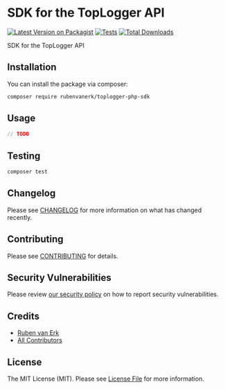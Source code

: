 # SDK for the TopLogger API

[![Latest Version on Packagist](https://img.shields.io/packagist/v/rubenvanerk/toplogger-php-sdk.svg?style=flat-square)](https://packagist.org/packages/rubenvanerk/toplogger-php-sdk)
[![Tests](https://img.shields.io/github/actions/workflow/status/rubenvanerk/toplogger-php-sdk/run-tests.yml?branch=main&label=tests&style=flat-square)](https://github.com/rubenvanerk/toplogger-php-sdk/actions/workflows/run-tests.yml)
[![Total Downloads](https://img.shields.io/packagist/dt/rubenvanerk/toplogger-php-sdk.svg?style=flat-square)](https://packagist.org/packages/rubenvanerk/toplogger-php-sdk)

SDK for the TopLogger API 

## Installation

You can install the package via composer:

```bash
composer require rubenvanerk/toplogger-php-sdk
```

## Usage

```php
// TODO
```

## Testing

```bash
composer test
```

## Changelog

Please see [CHANGELOG](CHANGELOG.md) for more information on what has changed recently.

## Contributing

Please see [CONTRIBUTING](https://github.com/spatie/.github/blob/main/CONTRIBUTING.md) for details.

## Security Vulnerabilities

Please review [our security policy](../../security/policy) on how to report security vulnerabilities.

## Credits

- [Ruben van Erk](https://github.com/rubenvanerk)
- [All Contributors](../../contributors)

## License

The MIT License (MIT). Please see [License File](LICENSE.md) for more information.
